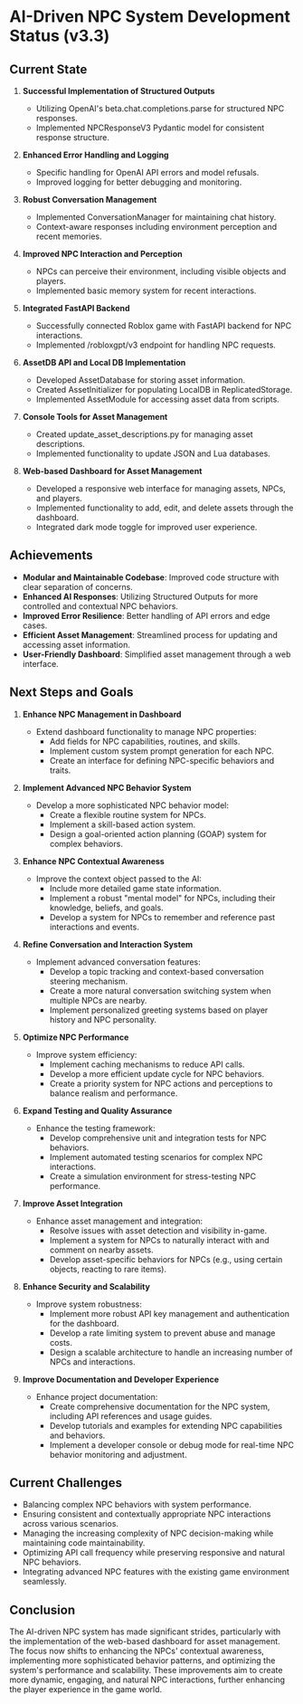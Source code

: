 # AI-Driven NPC System Development Status (v3.3)

## Current State

1. **Successful Implementation of Structured Outputs**
   - Utilizing OpenAI's beta.chat.completions.parse for structured NPC responses.
   - Implemented NPCResponseV3 Pydantic model for consistent response structure.

2. **Enhanced Error Handling and Logging**
   - Specific handling for OpenAI API errors and model refusals.
   - Improved logging for better debugging and monitoring.

3. **Robust Conversation Management**
   - Implemented ConversationManager for maintaining chat history.
   - Context-aware responses including environment perception and recent memories.

4. **Improved NPC Interaction and Perception**
   - NPCs can perceive their environment, including visible objects and players.
   - Implemented basic memory system for recent interactions.

5. **Integrated FastAPI Backend**
   - Successfully connected Roblox game with FastAPI backend for NPC interactions.
   - Implemented /robloxgpt/v3 endpoint for handling NPC requests.

6. **AssetDB API and Local DB Implementation**
   - Developed AssetDatabase for storing asset information.
   - Created AssetInitializer for populating LocalDB in ReplicatedStorage.
   - Implemented AssetModule for accessing asset data from scripts.

7. **Console Tools for Asset Management**
   - Created update_asset_descriptions.py for managing asset descriptions.
   - Implemented functionality to update JSON and Lua databases.

8. **Web-based Dashboard for Asset Management**
   - Developed a responsive web interface for managing assets, NPCs, and players.
   - Implemented functionality to add, edit, and delete assets through the dashboard.
   - Integrated dark mode toggle for improved user experience.

## Achievements

- **Modular and Maintainable Codebase**: Improved code structure with clear separation of concerns.
- **Enhanced AI Responses**: Utilizing Structured Outputs for more controlled and contextual NPC behaviors.
- **Improved Error Resilience**: Better handling of API errors and edge cases.
- **Efficient Asset Management**: Streamlined process for updating and accessing asset information.
- **User-Friendly Dashboard**: Simplified asset management through a web interface.

## Next Steps and Goals

1. **Enhance NPC Management in Dashboard**
   - Extend dashboard functionality to manage NPC properties:
     - Add fields for NPC capabilities, routines, and skills.
     - Implement custom system prompt generation for each NPC.
     - Create an interface for defining NPC-specific behaviors and traits.

2. **Implement Advanced NPC Behavior System**
   - Develop a more sophisticated NPC behavior model:
     - Create a flexible routine system for NPCs.
     - Implement a skill-based action system.
     - Design a goal-oriented action planning (GOAP) system for complex behaviors.

3. **Enhance NPC Contextual Awareness**
   - Improve the context object passed to the AI:
     - Include more detailed game state information.
     - Implement a robust "mental model" for NPCs, including their knowledge, beliefs, and goals.
     - Develop a system for NPCs to remember and reference past interactions and events.

4. **Refine Conversation and Interaction System**
   - Implement advanced conversation features:
     - Develop a topic tracking and context-based conversation steering mechanism.
     - Create a more natural conversation switching system when multiple NPCs are nearby.
     - Implement personalized greeting systems based on player history and NPC personality.

5. **Optimize NPC Performance**
   - Improve system efficiency:
     - Implement caching mechanisms to reduce API calls.
     - Develop a more efficient update cycle for NPC behaviors.
     - Create a priority system for NPC actions and perceptions to balance realism and performance.

6. **Expand Testing and Quality Assurance**
   - Enhance the testing framework:
     - Develop comprehensive unit and integration tests for NPC behaviors.
     - Implement automated testing scenarios for complex NPC interactions.
     - Create a simulation environment for stress-testing NPC performance.

7. **Improve Asset Integration**
   - Enhance asset management and integration:
     - Resolve issues with asset detection and visibility in-game.
     - Implement a system for NPCs to naturally interact with and comment on nearby assets.
     - Develop asset-specific behaviors for NPCs (e.g., using certain objects, reacting to rare items).

8. **Enhance Security and Scalability**
   - Improve system robustness:
     - Implement more robust API key management and authentication for the dashboard.
     - Develop a rate limiting system to prevent abuse and manage costs.
     - Design a scalable architecture to handle an increasing number of NPCs and interactions.

9. **Improve Documentation and Developer Experience**
   - Enhance project documentation:
     - Create comprehensive documentation for the NPC system, including API references and usage guides.
     - Develop tutorials and examples for extending NPC capabilities and behaviors.
     - Implement a developer console or debug mode for real-time NPC behavior monitoring and adjustment.

## Current Challenges

- Balancing complex NPC behaviors with system performance.
- Ensuring consistent and contextually appropriate NPC interactions across various scenarios.
- Managing the increasing complexity of NPC decision-making while maintaining code maintainability.
- Optimizing API call frequency while preserving responsive and natural NPC behaviors.
- Integrating advanced NPC features with the existing game environment seamlessly.

## Conclusion

The AI-driven NPC system has made significant strides, particularly with the implementation of the web-based dashboard for asset management. The focus now shifts to enhancing the NPCs' contextual awareness, implementing more sophisticated behavior patterns, and optimizing the system's performance and scalability. These improvements aim to create more dynamic, engaging, and natural NPC interactions, further enhancing the player experience in the game world.
